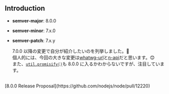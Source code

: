## Introduction

* **semver-major**: 8.0.0
* **semver-minor**: 7.x.0
* **semver-patch**: 7.x.y

  7.0.0 以降の変更で自分が紹介したいのを列挙しました。👏  
  個人的には、今回の大きな変更は[whatwg-url](https://abouthiroppy.github.io/slides/node-whatwg-url/)と[n-api]()だと思います。😊  
  また、[`util.promisify()`]()も 8.0.0 に入るかわからないですが、注目しています。

<br>  
[8.0.0 Release Proposal](https://github.com/nodejs/node/pull/12220)

